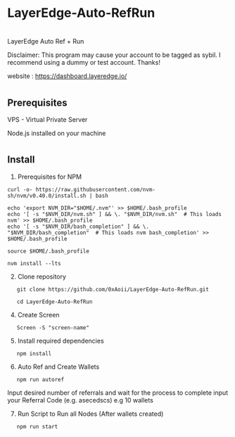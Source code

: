 # LayerEdge-Auto-RefRun<h1>
LayerEdge Auto Ref + Run

Disclaimer: This program may cause your account to be tagged as sybil.
I recommend using a dummy or test account.
Thanks!

website : https://dashboard.layeredge.io/
 #
<h2>Prerequisites</h2>

VPS - Virtual Private Server

Node.js installed on your machine
#
<h2>Install</h2>

1. Prerequisites for NPM

```
curl -o- https://raw.githubusercontent.com/nvm-sh/nvm/v0.40.0/install.sh | bash
```

```
echo 'export NVM_DIR="$HOME/.nvm"' >> $HOME/.bash_profile
echo '[ -s "$NVM_DIR/nvm.sh" ] && \. "$NVM_DIR/nvm.sh"  # This loads nvm' >> $HOME/.bash_profile
echo '[ -s "$NVM_DIR/bash_completion" ] && \. "$NVM_DIR/bash_completion"  # This loads nvm bash_completion' >> $HOME/.bash_profile

source $HOME/.bash_profile
```

```
nvm install --lts
```

2. Clone repository
```
   git clone https://github.com/0xAoii/LayerEdge-Auto-RefRun.git
```
```
   cd LayerEdge-Auto-RefRun
```

4. Create Screen
```
   Screen -S "screen-name"
```
5. Install required dependencies
```
   npm install
```
6. Auto Ref and Create Wallets
```
   npm run autoref
```
Input desired number of referrals and wait for the process to complete
input your Referral Code (e.g. asecedscs)
e.g 10 wallets

7. Run Script to Run all Nodes (After wallets created)
```
   npm run start
```
